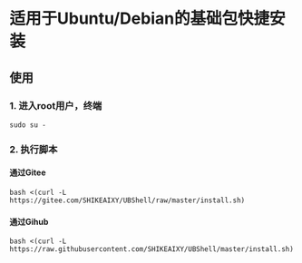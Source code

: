 # 适用于Ubuntu/Debian的基础包快捷安装

## 使用

### 1. 进入root用户，终端

```
sudo su -
```

### 2. 执行脚本

#### 通过Gitee

```
bash <(curl -L https://gitee.com/SHIKEAIXY/UBShell/raw/master/install.sh)
```

#### 通过Gihub

```
bash <(curl -L https://raw.githubusercontent.com/SHIKEAIXY/UBShell/master/install.sh)
```